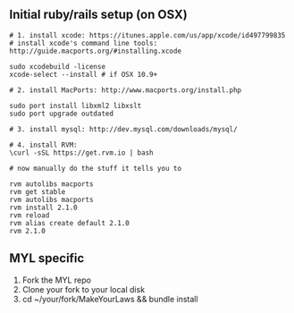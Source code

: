 Initial ruby/rails setup (on OSX)
---------------------------------

    # 1. install xcode: https://itunes.apple.com/us/app/xcode/id497799835
    # install xcode's command line tools: http://guide.macports.org/#installing.xcode
    
    sudo xcodebuild -license
    xcode-select --install # if OSX 10.9+
    
    # 2. install MacPorts: http://www.macports.org/install.php
    
    sudo port install libxml2 libxslt
    sudo port upgrade outdated
    
    # 3. install mysql: http://dev.mysql.com/downloads/mysql/
    
    # 4. install RVM:
    \curl -sSL https://get.rvm.io | bash
    
    # now manually do the stuff it tells you to
    
    rvm autolibs macports
    rvm get stable
    rvm autolibs macports
    rvm install 2.1.0
    rvm reload
    rvm alias create default 2.1.0
    rvm 2.1.0


MYL specific
------------

1. Fork the MYL repo
2. Clone your fork to your local disk
3. cd ~/your/fork/MakeYourLaws &&  bundle install

